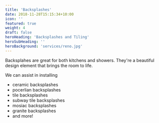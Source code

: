 ```yaml
---
title: 'Backsplashes'
date: 2018-11-28T15:15:34+10:00
icon: ''
featured: true
weight: 4
draft: false
heroHeading: 'Backsplashes and Tiling'
heroSubHeading: ''
heroBackground: 'services/reno.jpg'
---
```


Backsplahes are great for both kitchens and showers. They're a beautiful design element that brings the room to life.

We can assist in installing 

- ceramic backsplashes
- pocerlian backsplashes
- tile backsplashes
- subway tile backsplashes
- mosiac backsplashes
- granite backsplashes
- and more!
